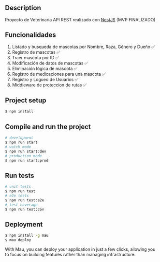 ## Description

Proyecto de Veterinaria API REST realizado con [NestJS](https://nestjs.com/)
(MVP FINALIZADO)

## Funcionalidades

1. Listado y busqueda de mascotas por Nombre, Raza, Género y Dueño ✅
2. Registro de mascotas ✅
3. Traer mascota por ID ✅
4. Modificación de datos de mascotas ✅
5. Eliminación lógica de mascota ✅
6. Registro de medicaciones para una mascota ✅
7. Registro y Logueo de Usuarios ✅
8. Middleware de proteccion de rutas ✅

## Project setup

```bash
$ npm install
```

## Compile and run the project

```bash
# development
$ npm run start
# watch mode
$ npm run start:dev
# production mode
$ npm run start:prod
```

## Run tests

```bash
# unit tests
$ npm run test
# e2e tests
$ npm run test:e2e
# test coverage
$ npm run test:cov
```

## Deployment

```bash
$ npm install -g mau
$ mau deploy
```

With Mau, you can deploy your application in just a few clicks, allowing you to focus on building features rather than managing infrastructure.
